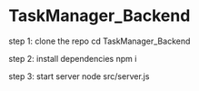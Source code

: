 # TaskManager_Backend
step 1: clone the repo
cd TaskManager_Backend

step 2: install dependencies
npm i

step 3: start server
node src/server.js
